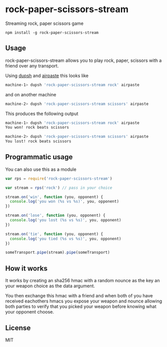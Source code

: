 # rock-paper-scissors-stream

Streaming rock, paper scissors game

```
npm install -g rock-paper-scissors-stream
```

## Usage

rock-paper-scissors-stream allows you to play rock, paper, scissors with a friend over any transport.

Using [dupsh](https://github.com/substack/dupsh) and [airpaste](https://github.com/mafintosh/airpaste) this looks like

``` sh
machine-1> dupsh 'rock-paper-scissors-stream rock' airpaste
```

and on another machine

``` sh
machine-2> dupsh 'rock-paper-scissors-stream scissors' airpaste
```

This produces the following output

``` sh
machine-1> dupsh 'rock-paper-scissors-stream rock' airpaste
You won! rock beats scissors
```

``` sh
machine-2> dupsh 'rock-paper-scissors-stream scissors' airpaste
You lost! rock beats scissors
```

## Programmatic usage

You can also use this as a module

``` js
var rps = require('rock-paper-scissors-stream')

var stream = rps('rock') // pass in your choice

stream.on('win', function (you, opponent) {
  console.log('you won (%s vs %s)', you, opponent)
})

stream.on('lose', function (you, opponent) {
  console.log('you lost (%s vs %s)', you, opponent)
})

stream.on('tie', function (you, opponent) {
  console.log('you tied (%s vs %s)', you, opponent)
})

someTransport.pipe(stream).pipe(someTransport)
```

## How it works

It works by creating an sha256 hmac with a random nounce as the key an your
weapon choice as the data argument.

You then exchange this hmac with a friend and when both of you have received eachothers
hmacs you expose your weapon and nounce allowing both parties to verify that you picked
your weapon before knowing what your opponent choose.

## License

MIT

